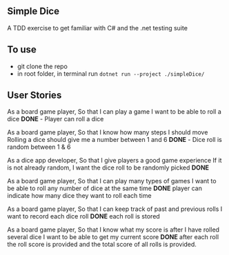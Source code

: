 
## Simple Dice 
A TDD exercise to get familiar with C# and the .net testing suite

## To use

- git clone the repo
- in root folder, in terminal run `dotnet run --project ./simpleDice/`


## User Stories

As a board game player,
So that I can play a game
I want to be able to roll a dice
**DONE** - Player can roll a dice

As a board game player,
So that I know how many steps I should move
Rolling a dice should give me a number between 1 and 6
**DONE** - Dice roll is random between 1 & 6

As a dice app developer,
So that I give players a good game experience
If it is not already random, I want the dice roll to be randomly picked
**DONE**

As a board game player,
So that I can play many types of games
I want to be able to roll any number of dice at the same time
**DONE** player can indicate how many dice they want to roll each time

As a board game player,
So that I can keep track of past and previous rolls
I want to record each dice roll
**DONE** each roll is stored

As a board game player,
So that I know what my score is after I have rolled several dice
I want to be able to get my current score
**DONE** after each roll the roll score is provided and the total score of all rolls is provided.
